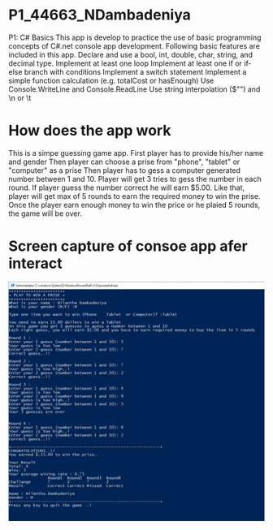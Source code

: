# P1_44663_NDambadeniya
P1: C# Basics
This app is develop to practice the use of basic programming concepts of C#.net console app development. 
Following basic features are included in this app.
  Declare and use a bool, int, double, char, string, and decimal type.
  Implement at least one loop 
  Implement at least one if or if-else branch with conditions
  Implement a switch statement
  Implement a simple function calculation (e.g. totalCost or hasEnough)
  Use Console.WriteLine and Console.ReadLine
  Use string interpolation ($"") and \n or \t

# How does the app work
This is a simpe guessing game app. 
First player has to provide his/her name and gender
Then player can choose a prise from "phone", "tablet" or "computer" as a prise
Then player has to gess a computer generated number between 1 and 10. Player will get 3 tries to gess the number in each round. If player guess the number correct he will earn $5.00. Like that, player will get max of 5 rounds to earn the required money to win the prise. 
Once the player earn enough money to win the price or he plaied 5 rounds, the game will be over.

# Screen capture of consoe app afer interact
![alt text](https://github.com/NilanthaD/P1_44663_NDambadeniya/blob/master/image/ScreenCapture.JPG)
